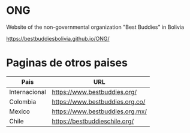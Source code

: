 # ONG
Website of the non-governmental organization "Best Buddies" in Bolivia

https://bestbuddiesbolivia.github.io/ONG/

# Paginas de otros paises

| Pais | URL |
| ------------- | ------------- |
| Internacional  | https://www.bestbuddies.org/ |
| Colombia  | https://www.bestbuddies.org.co/ |
| Mexico  | https://www.bestbuddies.org.mx/ |
| Chile  | https://bestbuddieschile.org/ |
